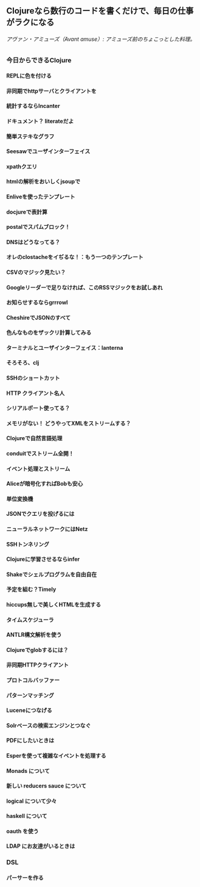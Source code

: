 ## Clojureなら数行のコードを書くだけで、毎日の仕事がラクになる

###### アヴァン・アミューズ（Avant amuse）: アミューズ前のちょこっとした料理。

### 今日からできるClojure
#### REPLに色を付ける
#### 非同期でhttpサーバとクライアントを 
#### 統計するならIncanter
#### ドキュメント？ literateだよ 
#### 簡単ステキなグラフ
#### Seesawでユーザインターフェイス
#### xpathクエリ
#### htmlの解析をおいしくjsoupで
#### Enliveを使ったテンプレート
#### docjureで表計算
#### postalでスパムブロック！
#### DNSはどうなってる？ 
#### オレのclostacheをイぢるな！：もう一つのテンプレート 
#### CSVのマジック見たい？
#### Googleリーダーで足りなければ、このRSSマジックをお試しあれ
#### お知らせするならgrrrowl
#### CheshireでJSONのすべて
#### 色んなものをザックリ計算してみる
#### ターミナルとユーザインターフェイス：lanterna
#### そろそろ、clj
#### SSHのショートカット
#### HTTP クライアント名人
#### シリアルポート使ってる？
#### メモリがない！ どうやってXMLをストリームする？
#### Clojureで自然言語処理
#### conduitでストリーム全開！
#### イベント処理とストリーム
#### Aliceが暗号化すればBobも安心 
#### 単位変換機
#### JSONでクエリを投げるには
#### ニューラルネットワークにはNetz
#### SSHトンネリング
#### Clojureに学習させるならinfer
#### Shakeでシェルプログラムを自由自在
#### 予定を組む？Timely
#### hiccups無しで美しくHTMLを生成する
#### タイムスケジューラ
#### ANTLR構文解析を使う
#### Clojureでglobするには？
#### 非同期HTTPクライアント
#### プロトコルバッファー
#### パターンマッチング
#### Luceneにつなげる
#### Solrベースの検索エンジンとつなぐ
#### PDFにしたいときは
#### Esperを使って複雑なイベントを処理する
#### Monads について
#### 新しい reducers sauce について
#### logical について少々
#### haskell について
#### oauth を使う
#### LDAP にお友達がいるときは

### DSL
#### パーサーを作る